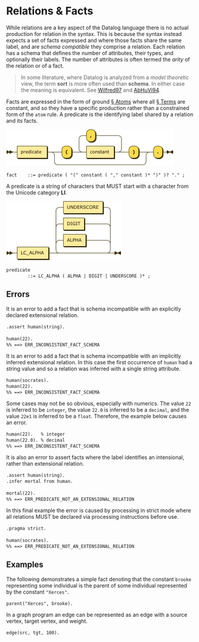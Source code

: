 # Relations & Facts

While relations are a key aspect of the Datalog language there is no actual production for relation in the syntax. This is because the syntax instead expects a set of facts expressed and where those facts share the same label, and are _schema compatible_ they comprise a relation. Each relation has a schema that defines the number of attributes, their types, and optionally their labels. The number of attributes is often termed the _arity_ of the relation or of a fact.

> In some literature, where Datalog is analyzed from a _model theoretic_ view, the term **sort** is more often used than **schema**. In either case the meaning is equivalent. See <span class="bibref inline">[Wilfred97](x_references.md#Wilfred97)</span> and <span class="bibref inline">[AbHuVi94](x_references.md#AbHuVi94)</span>.

Facts are expressed in the form of ground [§&nbsp;Atoms](grammar_atoms.md) where all [§&nbsp;Terms](grammar_atoms.md#terms) are constant, and so they have a specific production rather than a constrained form of the `atom` rule. A predicate is the identifying label shared by a relation and its facts.

![fact](images/fact.png)

```ebnf
fact    ::= predicate ( "(" constant ( "," constant )* ")" )? "." ;
```

A predicate is a string of characters that MUST start with a character from the Unicode category **Ll**.

![predicate](images/predicate.png)

```ebnf
predicate
        ::= LC_ALPHA ( ALPHA | DIGIT | UNDERSCORE )* ;
```

## Errors

It is an error to add a fact that is schema incompatible with an explicitly declared extensional relation.

```datalog
.assert human(string).

human(22).
%% ==> ERR_INCONSISTENT_FACT_SCHEMA
```

It is an error to add a fact that is schema incompatible with an implicitly inferred extensional relation. In this case the first occurrence of `human` had a string value and so a relation was inferred with a single string attribute.

```datalog
human(socrates).
human(22).
%% ==> ERR_INCONSISTENT_FACT_SCHEMA
```

Some cases may not be so obvious, especially with numerics. The value `22` is inferred to be `integer`, the value `22.0` is inferred to be a `decimal`, and the value `22e1` is inferred to be a `float`. Therefore, the example below causes an error.

```datalog
human(22).   % integer
human(22.0). % decimal
%% ==> ERR_INCONSISTENT_FACT_SCHEMA
```

It is also an error to assert facts where the label identifies an intensional, rather than extensional relation.

```datalog
.assert human(string).
.infer mortal from human.

mortal(22).
%% ==> ERR_PREDICATE_NOT_AN_EXTENSIONAL_RELATION
```

In this final example the error is caused by processing in strict mode where all relations MUST be declared via processing instructions before use.

```datalog
.pragma strict.

human(socrates).
%% ==> ERR_PREDICATE_NOT_AN_EXTENSIONAL_RELATION
```

## Examples

The following demonstrates a simple fact denoting that the constant `brooke` representing some
individual is the parent of some individual represented by the constant `"Xerces"`.

```datalog
parent("Xerces", brooke).
```

In a graph program an edge can be represented as an edge with a source vertex, target vertex, and weight.

```datalog
edge(src, tgt, 100).
```
